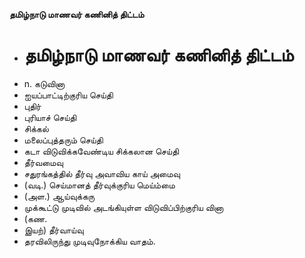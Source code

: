 **தமிழ்நாடு மாணவர் கணினித் திட்டம்**
- # தமிழ்நாடு மாணவர் கணினித் திட்டம்
- n. கடுவினா
- ஐயப்பாட்டிற்குரிய செய்தி
- புதிர்
- புரியாச் செய்தி
- சிக்கல்
- மலைப்புத்தரும் செய்தி
- கடா விடுவிக்கவேண்டிய சிக்கலான செய்தி
- தீர்வமைவு
- சதுரங்கத்தில் தீர்வு அவாவிய காய் அமைவு
- (வடி.) செய்மானத் தீர்வுக்குரிய மெய்ம்மை
- (அள.) ஆய்வுக்கரு
- முக்கூட்டு முடிவில் அடங்கியுள்ள விடுவிப்பிற்குரிய வினா
- (கண.
- இயற்) தீர்வாய்வு
- தரவிலிருந்து முடிவுநோக்கிய வாதம்.


